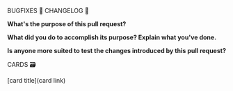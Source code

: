BUGFIXES 🐛 <Use this title for bug fixes>
CHANGELOG 📝<Use this title for new features>

**What's the purpose of this pull request?**

**What did you do to accomplish its purpose? Explain what you've done.**

**Is anyone more suited to test the changes introduced by this pull request?**

CARDS 🗃️

[card title](card link)
